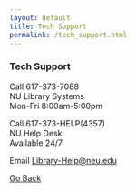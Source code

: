 ```yaml
---
layout: default
title: Tech Support
permalink: /tech_support.html
---
```


### Tech Support 

Call 617-373-7088  
NU Library Systems  
Mon-Fri 8:00am-5:00pm 

Call 617-373-HELP(4357)  
NU Help Desk  
Available 24/7  

Email [Library-Help@neu.edu](mailto:Library-Help@neu.edu) 

[Go Back](http://www.lib.neu.edu/m/text_call_lib.html) 